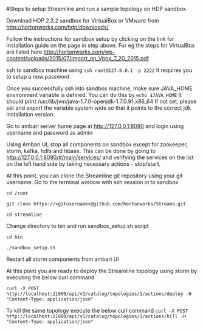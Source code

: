 #Steps to setup Streamline and run a sample topology on HDP sandbox.

Download HDP 2.3.2 sandbox for VirtualBox or VMware from http://hortonworks.com/hdp/downloads/

Follow the instructions for sandbox setup by clicking on the link for installation guide on the page in step above. For eg the steps for VirtualBox are 
listed here http://hortonworks.com/wp-content/uploads/2015/07/Import_on_Vbox_7_20_2015.pdf

ssh to sandbox machine using `ssh root@127.0.0.1 -p 2222` It requires you to setup a new password.

Once you successfully ssh into sandbox machine, make sure JAVA_HOME environment variable is defined. You can do this by `echo $JAVA_HOME` It should print 
 /usr/lib/jvm/java-1.7.0-openjdk-1.7.0.91.x86_64 If not set, please set and export the variable system wide so that it points to the correct jdk installation
 version.
 
Go to ambari server home page at http://127.0.0.1:8080 and login using username and password as admin

Using Ambari UI, stop all components on sandbox except for zookeeper, storm, kafka, hdfs and hbase. This can be done by going to http://127.0.0.1:8080/#/main/services/ and verifying the services on the list on the left hand side by taking necessary actions - stop/start.

At this point, you can clone the Streamline git repository using your git username. Go to the terminal window with ssh session in to sandbox

`cd /root`

`git clone https://<gitusername>@github.com/hortonworks/Streams.git`

`cd streamline`

Change directory to bin and run sandbox_setup.sh script

`cd bin`

`./sandbox_setup.sh`

Restart all storm components from ambari UI

At this point you are ready to deploy the Streamline topology using storm by executing the below curl command

`curl -X POST http://localhost:21000/api/v1/catalog/topologies/1/actions/deploy -H "Content-Type: application/json"`

To kill the same topology execute the below curl command
`curl -X POST http://localhost:21000/api/v1/catalog/topologies/1/actions/kill -H "Content-Type: application/json"`




